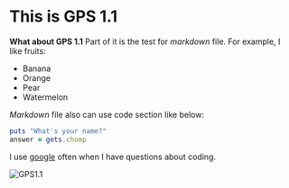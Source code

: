 # This is GPS 1.1

**What about GPS 1.1** 
Part of it is the test for *markdown* file. 
For example, I like fruits:
* Banana
* Orange
* Pear
* Watermelon

*Markdown* file also can use code section like below:

```Ruby
puts "What's your name?"
answer = gets.chomp
```
I use [google](https://www.google.com/) often when I have questions about coding.

![GPS1.1](GPS.1.1)